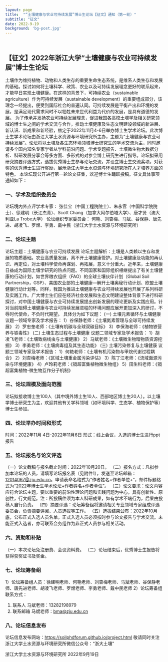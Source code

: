 ```yaml
---
layout: page
title:  "“土壤健康与农业可持续发展”博士生论坛【征文】通知（第一轮）"
subtitle: "征文"
date: 2022-9-19  
background: 'bg-post.jpg'
---
```



## <br> **【征文】2022年浙江大学“土壤健康与农业可持续发展”博士生论坛**
土壤作为维持植物、动物和人类生存的重要生命生态系统，是维系人类生存和发展的基础。探讨如何将土壤科学、政策、农业以及可持续发展理念更好的联系起来，才能早日实现土壤健康。在这样的背景下，可持续农业（sustainable agriculture）作为可持续发展（sustainable development）的重要组成部分，该理念一经提出，便受到国际社会的普遍认同。可持续发展是平衡产出和环境的发展，是满足现代需求同时不以牺牲未来世代利益为代价的发展，是具有道德的发展。
为了传承并发扬农业可持续发展理念，促进我国各高校土壤学及相关研究领域的博士生之间的学术交流与合作，推动土壤健康及生态文明建设领域的新进展、新认识、新成果和新经验，兹定于2022年11月4-6日举办博士生学术论坛。此次博士生学术论坛由浙江大学土水资源与环境研究所主办，主题为“土壤健康与农业可持续发展”。论坛将以土壤及各生态环境领域博士研究生的学术交流为主，同时邀请多个国内知名专家学者从学科前沿问题、学术专题报告、土壤微生物大数据分析、科研发展分享会等多方面、多形式的对参会博士研究生进行指导。论坛拟采用研究摘要评选方式，选拔优秀博士生参与论坛交流，并设立博士生交流奖项，对获奖的优秀博士生进行奖励，展示浙江大学土水资源与环境研究所在人才培养方面的特色。
本论坛现公开进行第一轮论文征集，欢迎博士生踊跃投稿。征文具体事项通知如下：
### 一、学术及组织委员会
论坛境内外点评学术专家：
张佳宝（中国工程院院士）、朱永官（中国科学院院士）、徐建明（长江杰青）、Scott Chang（加拿大阿尔伯塔大学）、唐才贤（澳大利亚La Trobe大学）
论坛组织专家委员会：
何艳、刘杏梅、马斌、谷保静、唐先进、胡凌飞、罗煜、李勇、戴中民（浙江大学土水资源与环境研究所）
### 二、论坛主题
论坛主题：土壤健康与农业可持续发展
论坛主题解析：土壤是人类赖以生存和发展的物质基础。农业高质量发展，离不开土壤健康管护。对土壤健康及功能的再认识、再定位，对土壤科学使命再谋划、再拓展，意义十分重大。近年来，土壤健康日益成为国际土壤学研究的热点问题。不同国家和国际组织相继提出了有关土壤健康的行动计划，如世界粮农组织（FAO）的全球土壤伙伴计划（Global Soil Partnership，GSP）、美国农业部的土壤健康—解开土壤奥秘行动计划、欧盟土壤健康行动计划等。同样，我国为推进土壤健康与农业可持续发展也开展了系列科研及实践工作。广大博士生们应在经济社会发展和生态文明建设整体背景下进行科研探讨，对中国土壤健康与农业可持续发展提出创新发展的理论更新及实践应用。针对当前阻碍土壤健康与农业可持续发展进程的环境问题应展开更加深入的研讨，不辱时代使命，不负时代期望。
具体分为如下议题：
(一) 土壤元素循环与土壤健康
议题一领域专家及学术报告：
1）谷保静老师：《土壤氮素管理与全球可持续发展》
2）罗忠奎老师：《土壤有机碳与全球双碳目标》
3）李保海老师：《植物铁营养与铁毒性》
(二) 土壤生态过程与土壤健康
议题二领域专家及学术报告：
1）胡凌飞老师：《土壤致病线虫与土壤健康》
2）马斌老师：《土壤微生物暗物质资源挖掘》
3）李勇老师：《土壤病毒组及其生态功能》
(三) 土壤污染修复与土壤健康
议题三领域专家及学术报告：
1）何艳老师：《土壤有机污染物与甲烷代谢过程耦合》
2）刘杏梅老师：《区域土壤重金属污染评估》
3）陈丁江老师：《流域面源污染与环境健康》
4）卢玲莉老师：《镉超富集植物微生物组》
5）田生科老师：《镉超富集植物-微生物互作分子机制》
### 三、论坛规模及面向范围
论坛拟接收博士生100人（其中境外博士生10人、西部地区博士生20人）。以土壤学博士研究生为主，欢迎其他有关学科领域（如环境科学、生态学、植物保护等）博士生参加。
### 四、论坛举办时间和形式
时间：2022年11月 4日-2022年11月6日
形式：线上会议，入选的博士生进行ppt报告
### 五、论坛报名与论文评选
（一）论文截稿与报名截止时间：2022年10月20日。
（二）报名方式：凡拟参加本论坛的人员，请填写论坛报名表（见附件1），发送至论坛邮箱：12014067@zju.edu.cn。申请表命名格式为“作者姓名+作者单位+”，邮件标题格式为“2022年博士生学术论坛+作者姓名+作者单位”。
（三）论文要求：论文内容应符合论坛主题，要以重要的前沿性理论问题和实践问题为中心，具有创新性、原创性，行文规范。注：所投稿件须为本人科研成果，如有学术不端行为，后果由投稿人自行负责。
（四）摘要评选：论坛筹备组将邀请相关专业领域专家组成评选委员会，负责摘要评阅、人员选拔等工作。
（五）选拔结果公布：2022年10月底，公布正式入选人员名单。正式入选人员必须按时参与论文报告与学术交流。未能正式入选者，亦可联系会务组作为非正式人员参与相关活动。
### 六、资助和补贴
（一）本次论坛免注册费、会议资料费。
（二）论坛结束后，优秀博士生报告将获得获奖证书及奖金。
### 七、论坛筹备组
1）论坛筹备组人员：徐建明老师、何艳老师、刘杏梅老师、马斌老师、谷保静老师、唐先进老师、胡凌飞老师、罗煜老师、李勇老师、戴中民老师
2）论坛筹备组联系方式：
1. 联系人
马斌老师：13282198979
2. 联系邮箱
马斌老师：bma@zju.edu.cn
### 八、论坛信息发布
论坛信息发布网站：<https://soilphdforum.github.io/project.html>
敬请同时关注浙江大学土水资源与环境研究所微信公众号：“浙大土壤”

浙江大学土水资源与环境研究所
2022年9月19日


